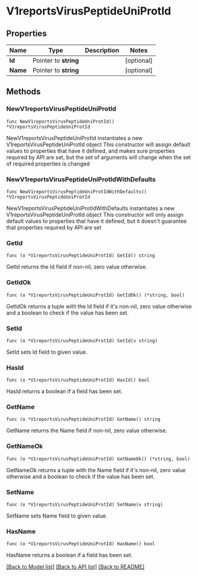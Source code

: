 # V1reportsVirusPeptideUniProtId

## Properties

Name | Type | Description | Notes
------------ | ------------- | ------------- | -------------
**Id** | Pointer to **string** |  | [optional] 
**Name** | Pointer to **string** |  | [optional] 

## Methods

### NewV1reportsVirusPeptideUniProtId

`func NewV1reportsVirusPeptideUniProtId() *V1reportsVirusPeptideUniProtId`

NewV1reportsVirusPeptideUniProtId instantiates a new V1reportsVirusPeptideUniProtId object
This constructor will assign default values to properties that have it defined,
and makes sure properties required by API are set, but the set of arguments
will change when the set of required properties is changed

### NewV1reportsVirusPeptideUniProtIdWithDefaults

`func NewV1reportsVirusPeptideUniProtIdWithDefaults() *V1reportsVirusPeptideUniProtId`

NewV1reportsVirusPeptideUniProtIdWithDefaults instantiates a new V1reportsVirusPeptideUniProtId object
This constructor will only assign default values to properties that have it defined,
but it doesn't guarantee that properties required by API are set

### GetId

`func (o *V1reportsVirusPeptideUniProtId) GetId() string`

GetId returns the Id field if non-nil, zero value otherwise.

### GetIdOk

`func (o *V1reportsVirusPeptideUniProtId) GetIdOk() (*string, bool)`

GetIdOk returns a tuple with the Id field if it's non-nil, zero value otherwise
and a boolean to check if the value has been set.

### SetId

`func (o *V1reportsVirusPeptideUniProtId) SetId(v string)`

SetId sets Id field to given value.

### HasId

`func (o *V1reportsVirusPeptideUniProtId) HasId() bool`

HasId returns a boolean if a field has been set.

### GetName

`func (o *V1reportsVirusPeptideUniProtId) GetName() string`

GetName returns the Name field if non-nil, zero value otherwise.

### GetNameOk

`func (o *V1reportsVirusPeptideUniProtId) GetNameOk() (*string, bool)`

GetNameOk returns a tuple with the Name field if it's non-nil, zero value otherwise
and a boolean to check if the value has been set.

### SetName

`func (o *V1reportsVirusPeptideUniProtId) SetName(v string)`

SetName sets Name field to given value.

### HasName

`func (o *V1reportsVirusPeptideUniProtId) HasName() bool`

HasName returns a boolean if a field has been set.


[[Back to Model list]](../README.md#documentation-for-models) [[Back to API list]](../README.md#documentation-for-api-endpoints) [[Back to README]](../README.md)


